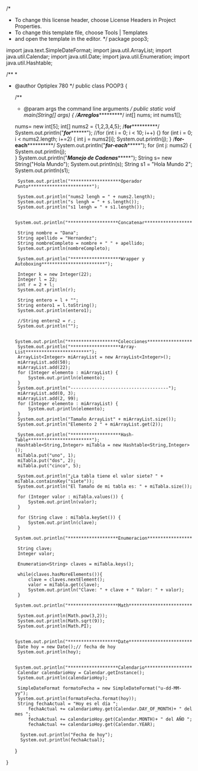 /*
 * To change this license header, choose License Headers in Project Properties.
 * To change this template file, choose Tools | Templates
 * and open the template in the editor.
 */
package poop3;

import java.text.SimpleDateFormat;
import java.util.ArrayList;
import java.util.Calendar;
import java.util.Date;
import java.util.Enumeration;
import java.util.Hashtable;

/**
 *
 * @author Optiplex 780
 */
public class POOP3 {

    /**
     * @param args the command line arguments
     */
    public static void main(String[] args) {
        /**********************Arreglos********************************/
      int[] nums;
      int nums1[];
        
      nums= new int[5]; 
      int[] nums2 = {1,2,3,4,5};
        /**********************for********************************/
        System.out.println("*******************for*************************");
        //for (int i = 0; i < 10; i++) {}
        for (int i = 0; i < nums2.length; i+=2) {
            int j = nums2[i];
            System.out.println(j);
        }
        /**********************for-each********************************/
        System.out.println("*******************for-each************************");
        for (int j: nums2) {
                System.out.println(j);        
        }
        System.out.println("*******************Manejo de Cadenas************************");
        String s= new String("Hola Mundo");
        System.out.println(s);
        String s1 = "Hola Mundo 2";
        System.out.println(s1);
        
        System.out.println("*******************Operador Punto************************");
        
        System.out.println("nums2 lengh = " + nums2.length);
        System.out.println("s lengh = " + s.length());
        System.out.println("s1 lengh = " + s1.length());
        
        System.out.println("*******************Concatenar************************");
        
        String nombre = "Dana";
        String apellido = "Hernandez";
        String nombreCompleto = nombre + " " + apellido;
        System.out.println(nombreCompleto);
        
        System.out.println("*******************Wrapper y Autoboxing************************");
        
        Integer k = new Integer(22);
        Integer l = 22;
        int r = 2 + l;
        System.out.println(r);
       
        String entero = l + "";
        String entero1 = l.toString();
        System.out.println(entero1);
        
        //String entero2 = r.;
        System.out.println("");
        
        System.out.println("*******************Colecciones************************");
        System.out.println("*******************Array-List************************");
        ArrayList<Integer> miArrayList = new ArrayList<Integer>();
        miArrayList.add(50);
        miArrayList.add(22);
        for (Integer elemento : miArrayList) {
            System.out.println(elemento);
        }
        System.out.println("-------------------------------------");
        miArrayList.add(0, 3);
        miArrayList.add(2, 99);
        for (Integer elemento : miArrayList) {
            System.out.println(elemento);
        }
        System.out.println("Tamaño ArrayList" + miArrayList.size());
        System.out.println("Elemento 2 " + miArrayList.get(2));
        
        System.out.println("*******************Hash-Table************************");
        Hashtable<String,Integer> miTabla = new Hashtable<String,Integer>(); 
        miTabla.put("uno", 1);
        miTabla.put("dos", 2);
        miTabla.put("cinco", 5);
        
        System.out.println("¿La tabla tiene el valor siete? " + miTabla.containsKey("siete"));
        System.out.println("El Tamaño de mi tabla es: " + miTabla.size());
        
        for (Integer valor : miTabla.values()) {
            System.out.println(valor);
        }
        
        for (String clave : miTabla.keySet()) {
            System.out.println(clave);
        }
        System.out.println("*******************Enumeracion************************");
        
        String clave;
        Integer valor;
        
        Enumeration<String> claves = miTabla.keys();
        
        while(claves.hasMoreElements()){
            clave = claves.nextElement();
            valor = miTabla.get(clave);
            System.out.println("Clave: " + clave + " Valor: " + valor);
        }
        System.out.println("*******************Math************************");
        
        System.out.println(Math.pow(3,2));
        System.out.println(Math.sqrt(9));
        System.out.println(Math.PI);
        
        System.out.println("*******************Date************************");
        Date hoy = new Date();// fecha de hoy
        System.out.println(hoy);
        
        System.out.println("*******************Calendario************************");
        Calendar calendarioHoy = Calendar.getInstance();
        System.out.println(calendarioHoy);
        
        SimpleDateFormat formatoFecha = new SimpleDateFormat("u-dd-MM-yy");
        System.out.println(formatoFecha.format(hoy));
        String fechaActual = "Hoy es el día ";
            fechaActual += calendarioHoy.get(Calendar.DAY_OF_MONTH)+ " del mes ";
            fechaActual += calendarioHoy.get(Calendar.MONTH)+ " del AÑO ";
            fechaActual += calendarioHoy.get(Calendar.YEAR);
            
         System.out.println("Fecha de hoy");
         System.out.println(fechaActual);
    }
    
}
